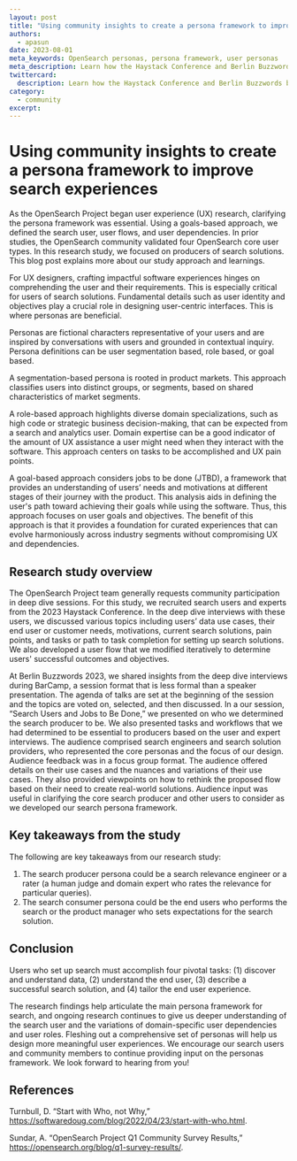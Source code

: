 ```yaml
---
layout: post
title: "Using community insights to create a persona framework to improve search experiences"
authors: 
  - apasun
date: 2023-08-01
meta_keywords: OpenSearch personas, persona framework, user personas
meta_description: Learn how the Haystack Conference and Berlin Buzzwords brought together OpenSearch Project contributors to discuss how user personas can be used to improve search experiences.
twittercard:
  description: Learn how the Haystack Conference and Berlin Buzzwords brought together OpenSearch Project contributors to discuss how user personas can be used to improve search experiences.
category:
  - community
excerpt: 
---
```


# Using community insights to create a persona framework to improve search experiences

As the OpenSearch Project began user experience (UX) research, clarifying the persona framework was essential. Using a goals-based approach, we defined the search user, user flows, and user dependencies. In prior studies, the OpenSearch community validated four OpenSearch core user types. In this research study, we focused on producers of search solutions. This blog post explains more about our study approach and learnings.

For UX designers, crafting impactful software experiences hinges on comprehending the user and their requirements. This is especially critical for users of search solutions. Fundamental details such as user identity and objectives play a crucial role in designing user-centric interfaces. This is where personas are beneficial. 

Personas are fictional characters representative of your users and are inspired by conversations with users and grounded in contextual inquiry. Persona definitions can be user segmentation based, role based, or goal based. 

A segmentation-based persona is rooted in product markets. This approach classifies users into distinct groups, or segments, based on shared characteristics of market segments. 

A role-based approach highlights diverse domain specializations, such as high code or strategic business decision-making, that can be expected from a search and analytics user. Domain expertise can be a good indicator of the amount of UX assistance a user might need when they interact with the software. This approach centers on tasks to be accomplished and UX pain points. 

A goal-based approach considers jobs to be done (JTBD), a framework that provides an understanding of users’ needs and motivations at different stages of their journey with the product. This analysis aids in defining the user's path toward achieving their goals while using the software. Thus, this approach focuses on user goals and objectives. The benefit of this approach is that it provides a foundation for curated experiences that can evolve harmoniously across industry segments without compromising UX and dependencies.

## Research study overview

The OpenSearch Project team generally requests community participation in deep dive sessions. For this study, we recruited search users and experts from the 2023 Haystack Conference. In the deep dive interviews with these users, we discussed various topics including users’ data use cases, their end user or customer needs, motivations, current search solutions, pain points, and tasks or path to task completion for setting up search solutions. We also developed a user flow that we modified iteratively to determine users' successful outcomes and objectives.

At Berlin Buzzwords 2023, we shared insights from the deep dive interviews during BarCamp, a session format that is less formal than a speaker presentation. The agenda of talks are set at the beginning of the session and the topics are voted on, selected, and then discussed. In a our session, “Search Users and Jobs to Be Done,” we presented on who we determined the search producer to be. We also presented tasks and workflows that we had determined to be essential to producers based on the user and expert interviews. The audience comprised search engineers and search solution providers, who represented the core personas and the focus of our design. Audience feedback was in a focus group format. The audience offered details on their use cases and the nuances and variations of their use cases. They also provided viewpoints on how to rethink the proposed flow based on their need to create real-world solutions. Audience input was useful in clarifying the core search producer and other users to consider as we developed our search persona framework. 

## Key takeaways from the study

The following are key takeaways from our research study:

1. The search producer persona could be a search relevance engineer or a rater (a human judge and domain expert who rates the relevance for particular queries).
2. The search consumer persona could be the end users who performs the search or the product manager who sets expectations for the search solution.

## Conclusion

Users who set up search must accomplish four pivotal tasks: (1) discover and understand data, (2) understand the end user, (3) describe a successful search solution, and (4) tailor the end user experience. 

The research findings help articulate the main persona framework for search, and ongoing research continues to give us deeper understanding of the search user and the variations of domain-specific user dependencies and user roles. Fleshing out a comprehensive set of personas will help us design more meaningful user experiences. We encourage our search users and community members to continue providing input on the personas framework. We look forward to hearing from you! 

## References

Turnbull, D. “Start with Who, not Why,” https://softwaredoug.com/blog/2022/04/23/start-with-who.html.

Sundar, A. “OpenSearch Project Q1 Community Survey Results,” https://opensearch.org/blog/q1-survey-results/.
